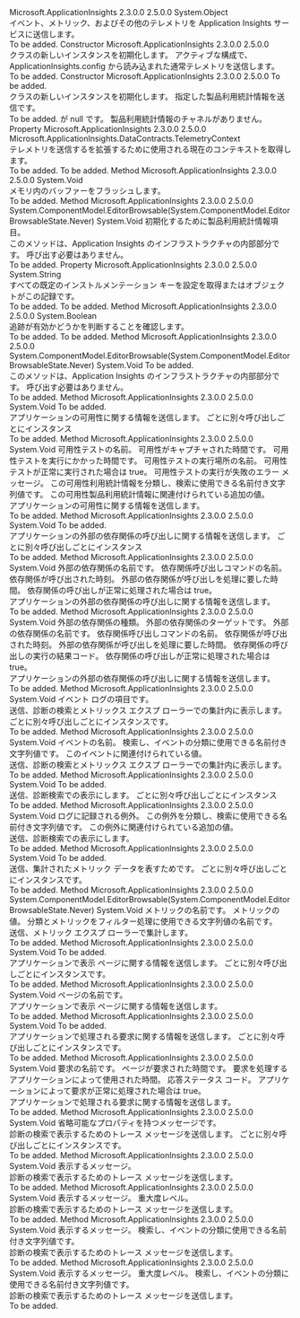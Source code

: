 <Type Name="TelemetryClient" FullName="Microsoft.ApplicationInsights.TelemetryClient">
  <TypeSignature Language="C#" Value="public sealed class TelemetryClient" />
  <TypeSignature Language="ILAsm" Value=".class public auto ansi sealed beforefieldinit TelemetryClient extends System.Object" />
  <TypeSignature Language="DocId" Value="T:Microsoft.ApplicationInsights.TelemetryClient" />
  <TypeSignature Language="VB.NET" Value="Public NotInheritable Class TelemetryClient" />
  <TypeSignature Language="F#" Value="type TelemetryClient = class" />
  <AssemblyInfo>
    <AssemblyName>Microsoft.ApplicationInsights</AssemblyName>
    <AssemblyVersion>2.3.0.0</AssemblyVersion>
    <AssemblyVersion>2.5.0.0</AssemblyVersion>
  </AssemblyInfo>
  <Base>
    <BaseTypeName>System.Object</BaseTypeName>
  </Base>
  <Interfaces />
  <Docs>
    <summary>
            イベント、メトリック、およびその他のテレメトリを Application Insights サービスに送信します。
            </summary>
    <remarks>To be added.</remarks>
  </Docs>
  <Members>
    <Member MemberName=".ctor">
      <MemberSignature Language="C#" Value="public TelemetryClient ();" />
      <MemberSignature Language="ILAsm" Value=".method public hidebysig specialname rtspecialname instance void .ctor() cil managed" />
      <MemberSignature Language="DocId" Value="M:Microsoft.ApplicationInsights.TelemetryClient.#ctor" />
      <MemberSignature Language="VB.NET" Value="Public Sub New ()" />
      <MemberType>Constructor</MemberType>
      <AssemblyInfo>
        <AssemblyName>Microsoft.ApplicationInsights</AssemblyName>
        <AssemblyVersion>2.3.0.0</AssemblyVersion>
        <AssemblyVersion>2.5.0.0</AssemblyVersion>
      </AssemblyInfo>
      <Parameters />
      <Docs>
        <summary>
            <see cref="T:Microsoft.ApplicationInsights.TelemetryClient" /> クラスの新しいインスタンスを初期化します。 アクティブな構成で、ApplicationInsights.config から読み込まれた通常テレメトリを送信します。
            </summary>
        <remarks>To be added.</remarks>
      </Docs>
    </Member>
    <Member MemberName=".ctor">
      <MemberSignature Language="C#" Value="public TelemetryClient (Microsoft.ApplicationInsights.Extensibility.TelemetryConfiguration configuration);" />
      <MemberSignature Language="ILAsm" Value=".method public hidebysig specialname rtspecialname instance void .ctor(class Microsoft.ApplicationInsights.Extensibility.TelemetryConfiguration configuration) cil managed" />
      <MemberSignature Language="DocId" Value="M:Microsoft.ApplicationInsights.TelemetryClient.#ctor(Microsoft.ApplicationInsights.Extensibility.TelemetryConfiguration)" />
      <MemberSignature Language="VB.NET" Value="Public Sub New (configuration As TelemetryConfiguration)" />
      <MemberSignature Language="F#" Value="new Microsoft.ApplicationInsights.TelemetryClient : Microsoft.ApplicationInsights.Extensibility.TelemetryConfiguration -&gt; Microsoft.ApplicationInsights.TelemetryClient" Usage="new Microsoft.ApplicationInsights.TelemetryClient configuration" />
      <MemberType>Constructor</MemberType>
      <AssemblyInfo>
        <AssemblyName>Microsoft.ApplicationInsights</AssemblyName>
        <AssemblyVersion>2.3.0.0</AssemblyVersion>
        <AssemblyVersion>2.5.0.0</AssemblyVersion>
      </AssemblyInfo>
      <Parameters>
        <Parameter Name="configuration" Type="Microsoft.ApplicationInsights.Extensibility.TelemetryConfiguration" />
      </Parameters>
      <Docs>
        <param name="configuration">To be added.</param>
        <summary>
            <see cref="T:Microsoft.ApplicationInsights.TelemetryClient" /> クラスの新しいインスタンスを初期化します。 指定した製品利用統計情報を送信<paramref name="configuration" />です。
            </summary>
        <remarks>To be added.</remarks>
        <exception cref="T:System.ArgumentNullException"><paramref name="configuration" />が null です。</exception>
        <exception cref="T:System.ArgumentException"><paramref name="configuration" />製品利用統計情報のチャネルがありません。</exception>
      </Docs>
    </Member>
    <Member MemberName="Context">
      <MemberSignature Language="C#" Value="public Microsoft.ApplicationInsights.DataContracts.TelemetryContext Context { get; }" />
      <MemberSignature Language="ILAsm" Value=".property instance class Microsoft.ApplicationInsights.DataContracts.TelemetryContext Context" />
      <MemberSignature Language="DocId" Value="P:Microsoft.ApplicationInsights.TelemetryClient.Context" />
      <MemberSignature Language="VB.NET" Value="Public ReadOnly Property Context As TelemetryContext" />
      <MemberSignature Language="F#" Value="member this.Context : Microsoft.ApplicationInsights.DataContracts.TelemetryContext" Usage="Microsoft.ApplicationInsights.TelemetryClient.Context" />
      <MemberType>Property</MemberType>
      <AssemblyInfo>
        <AssemblyName>Microsoft.ApplicationInsights</AssemblyName>
        <AssemblyVersion>2.3.0.0</AssemblyVersion>
        <AssemblyVersion>2.5.0.0</AssemblyVersion>
      </AssemblyInfo>
      <ReturnValue>
        <ReturnType>Microsoft.ApplicationInsights.DataContracts.TelemetryContext</ReturnType>
      </ReturnValue>
      <Docs>
        <summary>
            テレメトリを送信するを拡張するために使用される現在のコンテキストを取得します。
            </summary>
        <value>To be added.</value>
        <remarks>To be added.</remarks>
      </Docs>
    </Member>
    <Member MemberName="Flush">
      <MemberSignature Language="C#" Value="public void Flush ();" />
      <MemberSignature Language="ILAsm" Value=".method public hidebysig instance void Flush() cil managed" />
      <MemberSignature Language="DocId" Value="M:Microsoft.ApplicationInsights.TelemetryClient.Flush" />
      <MemberSignature Language="VB.NET" Value="Public Sub Flush ()" />
      <MemberSignature Language="F#" Value="member this.Flush : unit -&gt; unit" Usage="telemetryClient.Flush " />
      <MemberType>Method</MemberType>
      <AssemblyInfo>
        <AssemblyName>Microsoft.ApplicationInsights</AssemblyName>
        <AssemblyVersion>2.3.0.0</AssemblyVersion>
        <AssemblyVersion>2.5.0.0</AssemblyVersion>
      </AssemblyInfo>
      <ReturnValue>
        <ReturnType>System.Void</ReturnType>
      </ReturnValue>
      <Parameters />
      <Docs>
        <summary>
            メモリ内のバッファーをフラッシュします。 
            </summary>
        <remarks>To be added.</remarks>
      </Docs>
    </Member>
    <Member MemberName="Initialize">
      <MemberSignature Language="C#" Value="public void Initialize (Microsoft.ApplicationInsights.Channel.ITelemetry telemetry);" />
      <MemberSignature Language="ILAsm" Value=".method public hidebysig instance void Initialize(class Microsoft.ApplicationInsights.Channel.ITelemetry telemetry) cil managed" />
      <MemberSignature Language="DocId" Value="M:Microsoft.ApplicationInsights.TelemetryClient.Initialize(Microsoft.ApplicationInsights.Channel.ITelemetry)" />
      <MemberSignature Language="VB.NET" Value="Public Sub Initialize (telemetry As ITelemetry)" />
      <MemberSignature Language="F#" Value="member this.Initialize : Microsoft.ApplicationInsights.Channel.ITelemetry -&gt; unit" Usage="telemetryClient.Initialize telemetry" />
      <MemberType>Method</MemberType>
      <AssemblyInfo>
        <AssemblyName>Microsoft.ApplicationInsights</AssemblyName>
        <AssemblyVersion>2.3.0.0</AssemblyVersion>
        <AssemblyVersion>2.5.0.0</AssemblyVersion>
      </AssemblyInfo>
      <Attributes>
        <Attribute>
          <AttributeName>System.ComponentModel.EditorBrowsable(System.ComponentModel.EditorBrowsableState.Never)</AttributeName>
        </Attribute>
      </Attributes>
      <ReturnValue>
        <ReturnType>System.Void</ReturnType>
      </ReturnValue>
      <Parameters>
        <Parameter Name="telemetry" Type="Microsoft.ApplicationInsights.Channel.ITelemetry" />
      </Parameters>
      <Docs>
        <param name="telemetry">初期化するために製品利用統計情報項目。</param>
        <summary>
            このメソッドは、Application Insights のインフラストラクチャの内部部分です。 呼び出す必要はありません。
            </summary>
        <remarks>To be added.</remarks>
      </Docs>
    </Member>
    <Member MemberName="InstrumentationKey">
      <MemberSignature Language="C#" Value="public string InstrumentationKey { get; set; }" />
      <MemberSignature Language="ILAsm" Value=".property instance string InstrumentationKey" />
      <MemberSignature Language="DocId" Value="P:Microsoft.ApplicationInsights.TelemetryClient.InstrumentationKey" />
      <MemberSignature Language="VB.NET" Value="Public Property InstrumentationKey As String" />
      <MemberSignature Language="F#" Value="member this.InstrumentationKey : string with get, set" Usage="Microsoft.ApplicationInsights.TelemetryClient.InstrumentationKey" />
      <MemberType>Property</MemberType>
      <AssemblyInfo>
        <AssemblyName>Microsoft.ApplicationInsights</AssemblyName>
        <AssemblyVersion>2.3.0.0</AssemblyVersion>
        <AssemblyVersion>2.5.0.0</AssemblyVersion>
      </AssemblyInfo>
      <ReturnValue>
        <ReturnType>System.String</ReturnType>
      </ReturnValue>
      <Docs>
        <summary>
            すべての既定のインストルメンテーション キーを設定を取得または<see cref="T:Microsoft.ApplicationInsights.Channel.ITelemetry" />オブジェクトがこの記録<see cref="T:Microsoft.ApplicationInsights.TelemetryClient" />です。
            </summary>
        <value>To be added.</value>
        <remarks>To be added.</remarks>
      </Docs>
    </Member>
    <Member MemberName="IsEnabled">
      <MemberSignature Language="C#" Value="public bool IsEnabled ();" />
      <MemberSignature Language="ILAsm" Value=".method public hidebysig instance bool IsEnabled() cil managed" />
      <MemberSignature Language="DocId" Value="M:Microsoft.ApplicationInsights.TelemetryClient.IsEnabled" />
      <MemberSignature Language="VB.NET" Value="Public Function IsEnabled () As Boolean" />
      <MemberSignature Language="F#" Value="member this.IsEnabled : unit -&gt; bool" Usage="telemetryClient.IsEnabled " />
      <MemberType>Method</MemberType>
      <AssemblyInfo>
        <AssemblyName>Microsoft.ApplicationInsights</AssemblyName>
        <AssemblyVersion>2.3.0.0</AssemblyVersion>
        <AssemblyVersion>2.5.0.0</AssemblyVersion>
      </AssemblyInfo>
      <ReturnValue>
        <ReturnType>System.Boolean</ReturnType>
      </ReturnValue>
      <Parameters />
      <Docs>
        <summary>
            追跡が有効かどうかを判断することを確認します。
            </summary>
        <returns>To be added.</returns>
        <remarks>To be added.</remarks>
      </Docs>
    </Member>
    <Member MemberName="Track">
      <MemberSignature Language="C#" Value="public void Track (Microsoft.ApplicationInsights.Channel.ITelemetry telemetry);" />
      <MemberSignature Language="ILAsm" Value=".method public hidebysig instance void Track(class Microsoft.ApplicationInsights.Channel.ITelemetry telemetry) cil managed" />
      <MemberSignature Language="DocId" Value="M:Microsoft.ApplicationInsights.TelemetryClient.Track(Microsoft.ApplicationInsights.Channel.ITelemetry)" />
      <MemberSignature Language="VB.NET" Value="Public Sub Track (telemetry As ITelemetry)" />
      <MemberSignature Language="F#" Value="member this.Track : Microsoft.ApplicationInsights.Channel.ITelemetry -&gt; unit" Usage="telemetryClient.Track telemetry" />
      <MemberType>Method</MemberType>
      <AssemblyInfo>
        <AssemblyName>Microsoft.ApplicationInsights</AssemblyName>
        <AssemblyVersion>2.3.0.0</AssemblyVersion>
        <AssemblyVersion>2.5.0.0</AssemblyVersion>
      </AssemblyInfo>
      <Attributes>
        <Attribute>
          <AttributeName>System.ComponentModel.EditorBrowsable(System.ComponentModel.EditorBrowsableState.Never)</AttributeName>
        </Attribute>
      </Attributes>
      <ReturnValue>
        <ReturnType>System.Void</ReturnType>
      </ReturnValue>
      <Parameters>
        <Parameter Name="telemetry" Type="Microsoft.ApplicationInsights.Channel.ITelemetry" />
      </Parameters>
      <Docs>
        <param name="telemetry">To be added.</param>
        <summary>
            このメソッドは、Application Insights のインフラストラクチャの内部部分です。 呼び出す必要はありません。
            </summary>
        <remarks>To be added.</remarks>
      </Docs>
    </Member>
    <Member MemberName="TrackAvailability">
      <MemberSignature Language="C#" Value="public void TrackAvailability (Microsoft.ApplicationInsights.DataContracts.AvailabilityTelemetry telemetry);" />
      <MemberSignature Language="ILAsm" Value=".method public hidebysig instance void TrackAvailability(class Microsoft.ApplicationInsights.DataContracts.AvailabilityTelemetry telemetry) cil managed" />
      <MemberSignature Language="DocId" Value="M:Microsoft.ApplicationInsights.TelemetryClient.TrackAvailability(Microsoft.ApplicationInsights.DataContracts.AvailabilityTelemetry)" />
      <MemberSignature Language="VB.NET" Value="Public Sub TrackAvailability (telemetry As AvailabilityTelemetry)" />
      <MemberSignature Language="F#" Value="member this.TrackAvailability : Microsoft.ApplicationInsights.DataContracts.AvailabilityTelemetry -&gt; unit" Usage="telemetryClient.TrackAvailability telemetry" />
      <MemberType>Method</MemberType>
      <AssemblyInfo>
        <AssemblyName>Microsoft.ApplicationInsights</AssemblyName>
        <AssemblyVersion>2.3.0.0</AssemblyVersion>
        <AssemblyVersion>2.5.0.0</AssemblyVersion>
      </AssemblyInfo>
      <ReturnValue>
        <ReturnType>System.Void</ReturnType>
      </ReturnValue>
      <Parameters>
        <Parameter Name="telemetry" Type="Microsoft.ApplicationInsights.DataContracts.AvailabilityTelemetry" />
      </Parameters>
      <Docs>
        <param name="telemetry">To be added.</param>
        <summary>
            アプリケーションの可用性に関する情報を送信します。
            ごとに別々<see cref="T:Microsoft.ApplicationInsights.DataContracts.AvailabilityTelemetry" />呼び出しごとにインスタンス<see cref="M:Microsoft.ApplicationInsights.TelemetryClient.TrackAvailability(Microsoft.ApplicationInsights.DataContracts.AvailabilityTelemetry)" /></summary>
        <remarks>To be added.</remarks>
      </Docs>
    </Member>
    <Member MemberName="TrackAvailability">
      <MemberSignature Language="C#" Value="public void TrackAvailability (string name, DateTimeOffset timeStamp, TimeSpan duration, string runLocation, bool success, string message = null, System.Collections.Generic.IDictionary&lt;string,string&gt; properties = null, System.Collections.Generic.IDictionary&lt;string,double&gt; metrics = null);" />
      <MemberSignature Language="ILAsm" Value=".method public hidebysig instance void TrackAvailability(string name, valuetype System.DateTimeOffset timeStamp, valuetype System.TimeSpan duration, string runLocation, bool success, string message, class System.Collections.Generic.IDictionary`2&lt;string, string&gt; properties, class System.Collections.Generic.IDictionary`2&lt;string, float64&gt; metrics) cil managed" />
      <MemberSignature Language="DocId" Value="M:Microsoft.ApplicationInsights.TelemetryClient.TrackAvailability(System.String,System.DateTimeOffset,System.TimeSpan,System.String,System.Boolean,System.String,System.Collections.Generic.IDictionary{System.String,System.String},System.Collections.Generic.IDictionary{System.String,System.Double})" />
      <MemberSignature Language="VB.NET" Value="Public Sub TrackAvailability (name As String, timeStamp As DateTimeOffset, duration As TimeSpan, runLocation As String, success As Boolean, Optional message As String = null, Optional properties As IDictionary(Of String, String) = null, Optional metrics As IDictionary(Of String, Double) = null)" />
      <MemberSignature Language="F#" Value="member this.TrackAvailability : string * DateTimeOffset * TimeSpan * string * bool * string * System.Collections.Generic.IDictionary&lt;string, string&gt; * System.Collections.Generic.IDictionary&lt;string, double&gt; -&gt; unit" Usage="telemetryClient.TrackAvailability (name, timeStamp, duration, runLocation, success, message, properties, metrics)" />
      <MemberType>Method</MemberType>
      <AssemblyInfo>
        <AssemblyName>Microsoft.ApplicationInsights</AssemblyName>
        <AssemblyVersion>2.3.0.0</AssemblyVersion>
        <AssemblyVersion>2.5.0.0</AssemblyVersion>
      </AssemblyInfo>
      <ReturnValue>
        <ReturnType>System.Void</ReturnType>
      </ReturnValue>
      <Parameters>
        <Parameter Name="name" Type="System.String" />
        <Parameter Name="timeStamp" Type="System.DateTimeOffset" />
        <Parameter Name="duration" Type="System.TimeSpan" />
        <Parameter Name="runLocation" Type="System.String" />
        <Parameter Name="success" Type="System.Boolean" />
        <Parameter Name="message" Type="System.String" />
        <Parameter Name="properties" Type="System.Collections.Generic.IDictionary&lt;System.String,System.String&gt;" />
        <Parameter Name="metrics" Type="System.Collections.Generic.IDictionary&lt;System.String,System.Double&gt;" />
      </Parameters>
      <Docs>
        <param name="name">可用性テストの名前。</param>
        <param name="timeStamp">可用性がキャプチャされた時間です。</param>
        <param name="duration">可用性テストを実行にかかった時間です。</param>
        <param name="runLocation">可用性テストの実行場所の名前。</param>
        <param name="success">可用性テストが正常に実行された場合は true。</param>
        <param name="message">可用性テストの実行が失敗のエラー メッセージ。</param>
        <param name="properties">この可用性利用統計情報を分類し、検索に使用できる名前付き文字列値です。</param>
        <param name="metrics">この可用性製品利用統計情報に関連付けられている追加の値。</param>
        <summary>
            アプリケーションの可用性に関する情報を送信します。
            </summary>
        <remarks>To be added.</remarks>
      </Docs>
    </Member>
    <Member MemberName="TrackDependency">
      <MemberSignature Language="C#" Value="public void TrackDependency (Microsoft.ApplicationInsights.DataContracts.DependencyTelemetry telemetry);" />
      <MemberSignature Language="ILAsm" Value=".method public hidebysig instance void TrackDependency(class Microsoft.ApplicationInsights.DataContracts.DependencyTelemetry telemetry) cil managed" />
      <MemberSignature Language="DocId" Value="M:Microsoft.ApplicationInsights.TelemetryClient.TrackDependency(Microsoft.ApplicationInsights.DataContracts.DependencyTelemetry)" />
      <MemberSignature Language="VB.NET" Value="Public Sub TrackDependency (telemetry As DependencyTelemetry)" />
      <MemberSignature Language="F#" Value="member this.TrackDependency : Microsoft.ApplicationInsights.DataContracts.DependencyTelemetry -&gt; unit" Usage="telemetryClient.TrackDependency telemetry" />
      <MemberType>Method</MemberType>
      <AssemblyInfo>
        <AssemblyName>Microsoft.ApplicationInsights</AssemblyName>
        <AssemblyVersion>2.3.0.0</AssemblyVersion>
        <AssemblyVersion>2.5.0.0</AssemblyVersion>
      </AssemblyInfo>
      <ReturnValue>
        <ReturnType>System.Void</ReturnType>
      </ReturnValue>
      <Parameters>
        <Parameter Name="telemetry" Type="Microsoft.ApplicationInsights.DataContracts.DependencyTelemetry" />
      </Parameters>
      <Docs>
        <param name="telemetry">To be added.</param>
        <summary>
            アプリケーションの外部の依存関係の呼び出しに関する情報を送信します。
            ごとに別々<see cref="T:Microsoft.ApplicationInsights.DataContracts.DependencyTelemetry" />呼び出しごとにインスタンス<see cref="M:Microsoft.ApplicationInsights.TelemetryClient.TrackDependency(Microsoft.ApplicationInsights.DataContracts.DependencyTelemetry)" /></summary>
        <remarks>To be added.</remarks>
      </Docs>
    </Member>
    <Member MemberName="TrackDependency">
      <MemberSignature Language="C#" Value="public void TrackDependency (string dependencyName, string commandName, DateTimeOffset startTime, TimeSpan duration, bool success);" />
      <MemberSignature Language="ILAsm" Value=".method public hidebysig instance void TrackDependency(string dependencyName, string commandName, valuetype System.DateTimeOffset startTime, valuetype System.TimeSpan duration, bool success) cil managed" />
      <MemberSignature Language="DocId" Value="M:Microsoft.ApplicationInsights.TelemetryClient.TrackDependency(System.String,System.String,System.DateTimeOffset,System.TimeSpan,System.Boolean)" />
      <MemberSignature Language="VB.NET" Value="Public Sub TrackDependency (dependencyName As String, commandName As String, startTime As DateTimeOffset, duration As TimeSpan, success As Boolean)" />
      <MemberSignature Language="F#" Value="member this.TrackDependency : string * string * DateTimeOffset * TimeSpan * bool -&gt; unit" Usage="telemetryClient.TrackDependency (dependencyName, commandName, startTime, duration, success)" />
      <MemberType>Method</MemberType>
      <AssemblyInfo>
        <AssemblyName>Microsoft.ApplicationInsights</AssemblyName>
        <AssemblyVersion>2.3.0.0</AssemblyVersion>
        <AssemblyVersion>2.5.0.0</AssemblyVersion>
      </AssemblyInfo>
      <ReturnValue>
        <ReturnType>System.Void</ReturnType>
      </ReturnValue>
      <Parameters>
        <Parameter Name="dependencyName" Type="System.String" />
        <Parameter Name="commandName" Type="System.String" />
        <Parameter Name="startTime" Type="System.DateTimeOffset" />
        <Parameter Name="duration" Type="System.TimeSpan" />
        <Parameter Name="success" Type="System.Boolean" />
      </Parameters>
      <Docs>
        <param name="dependencyName">外部の依存関係の名前です。</param>
        <param name="commandName">依存関係呼び出しコマンドの名前。</param>
        <param name="startTime">依存関係が呼び出された時刻。</param>
        <param name="duration">外部の依存関係が呼び出しを処理に要した時間。</param>
        <param name="success">依存関係の呼び出しが正常に処理された場合は true。</param>
        <summary>
            アプリケーションの外部の依存関係の呼び出しに関する情報を送信します。
            </summary>
        <remarks>To be added.</remarks>
      </Docs>
    </Member>
    <Member MemberName="TrackDependency">
      <MemberSignature Language="C#" Value="public void TrackDependency (string dependencyTypeName, string target, string dependencyName, string data, DateTimeOffset startTime, TimeSpan duration, string resultCode, bool success);" />
      <MemberSignature Language="ILAsm" Value=".method public hidebysig instance void TrackDependency(string dependencyTypeName, string target, string dependencyName, string data, valuetype System.DateTimeOffset startTime, valuetype System.TimeSpan duration, string resultCode, bool success) cil managed" />
      <MemberSignature Language="DocId" Value="M:Microsoft.ApplicationInsights.TelemetryClient.TrackDependency(System.String,System.String,System.String,System.String,System.DateTimeOffset,System.TimeSpan,System.String,System.Boolean)" />
      <MemberSignature Language="VB.NET" Value="Public Sub TrackDependency (dependencyTypeName As String, target As String, dependencyName As String, data As String, startTime As DateTimeOffset, duration As TimeSpan, resultCode As String, success As Boolean)" />
      <MemberSignature Language="F#" Value="member this.TrackDependency : string * string * string * string * DateTimeOffset * TimeSpan * string * bool -&gt; unit" Usage="telemetryClient.TrackDependency (dependencyTypeName, target, dependencyName, data, startTime, duration, resultCode, success)" />
      <MemberType>Method</MemberType>
      <AssemblyInfo>
        <AssemblyName>Microsoft.ApplicationInsights</AssemblyName>
        <AssemblyVersion>2.3.0.0</AssemblyVersion>
        <AssemblyVersion>2.5.0.0</AssemblyVersion>
      </AssemblyInfo>
      <ReturnValue>
        <ReturnType>System.Void</ReturnType>
      </ReturnValue>
      <Parameters>
        <Parameter Name="dependencyTypeName" Type="System.String" />
        <Parameter Name="target" Type="System.String" />
        <Parameter Name="dependencyName" Type="System.String" />
        <Parameter Name="data" Type="System.String" />
        <Parameter Name="startTime" Type="System.DateTimeOffset" />
        <Parameter Name="duration" Type="System.TimeSpan" />
        <Parameter Name="resultCode" Type="System.String" />
        <Parameter Name="success" Type="System.Boolean" />
      </Parameters>
      <Docs>
        <param name="dependencyTypeName">外部の依存関係の種類。</param>
        <param name="target">外部の依存関係のターゲットです。</param>
        <param name="dependencyName">外部の依存関係の名前です。</param>
        <param name="data">依存関係呼び出しコマンドの名前。</param>
        <param name="startTime">依存関係が呼び出された時刻。</param>
        <param name="duration">外部の依存関係が呼び出しを処理に要した時間。</param>
        <param name="resultCode">依存関係の呼び出しの実行の結果コード。</param>
        <param name="success">依存関係の呼び出しが正常に処理された場合は true。</param>
        <summary>
            アプリケーションの外部の依存関係の呼び出しに関する情報を送信します。
            </summary>
        <remarks>To be added.</remarks>
      </Docs>
    </Member>
    <Member MemberName="TrackEvent">
      <MemberSignature Language="C#" Value="public void TrackEvent (Microsoft.ApplicationInsights.DataContracts.EventTelemetry telemetry);" />
      <MemberSignature Language="ILAsm" Value=".method public hidebysig instance void TrackEvent(class Microsoft.ApplicationInsights.DataContracts.EventTelemetry telemetry) cil managed" />
      <MemberSignature Language="DocId" Value="M:Microsoft.ApplicationInsights.TelemetryClient.TrackEvent(Microsoft.ApplicationInsights.DataContracts.EventTelemetry)" />
      <MemberSignature Language="VB.NET" Value="Public Sub TrackEvent (telemetry As EventTelemetry)" />
      <MemberSignature Language="F#" Value="member this.TrackEvent : Microsoft.ApplicationInsights.DataContracts.EventTelemetry -&gt; unit" Usage="telemetryClient.TrackEvent telemetry" />
      <MemberType>Method</MemberType>
      <AssemblyInfo>
        <AssemblyName>Microsoft.ApplicationInsights</AssemblyName>
        <AssemblyVersion>2.3.0.0</AssemblyVersion>
        <AssemblyVersion>2.5.0.0</AssemblyVersion>
      </AssemblyInfo>
      <ReturnValue>
        <ReturnType>System.Void</ReturnType>
      </ReturnValue>
      <Parameters>
        <Parameter Name="telemetry" Type="Microsoft.ApplicationInsights.DataContracts.EventTelemetry" />
      </Parameters>
      <Docs>
        <param name="telemetry">イベント ログの項目です。</param>
        <summary>
            送信、<see cref="T:Microsoft.ApplicationInsights.DataContracts.EventTelemetry" />診断の検索とメトリックス エクスプ ローラーでの集計内に表示します。
            ごとに別々<see cref="T:Microsoft.ApplicationInsights.DataContracts.EventTelemetry" />呼び出しごとにインスタンス<see cref="M:Microsoft.ApplicationInsights.TelemetryClient.TrackEvent(Microsoft.ApplicationInsights.DataContracts.EventTelemetry)" />です。
            </summary>
        <remarks>To be added.</remarks>
      </Docs>
    </Member>
    <Member MemberName="TrackEvent">
      <MemberSignature Language="C#" Value="public void TrackEvent (string eventName, System.Collections.Generic.IDictionary&lt;string,string&gt; properties = null, System.Collections.Generic.IDictionary&lt;string,double&gt; metrics = null);" />
      <MemberSignature Language="ILAsm" Value=".method public hidebysig instance void TrackEvent(string eventName, class System.Collections.Generic.IDictionary`2&lt;string, string&gt; properties, class System.Collections.Generic.IDictionary`2&lt;string, float64&gt; metrics) cil managed" />
      <MemberSignature Language="DocId" Value="M:Microsoft.ApplicationInsights.TelemetryClient.TrackEvent(System.String,System.Collections.Generic.IDictionary{System.String,System.String},System.Collections.Generic.IDictionary{System.String,System.Double})" />
      <MemberSignature Language="VB.NET" Value="Public Sub TrackEvent (eventName As String, Optional properties As IDictionary(Of String, String) = null, Optional metrics As IDictionary(Of String, Double) = null)" />
      <MemberSignature Language="F#" Value="member this.TrackEvent : string * System.Collections.Generic.IDictionary&lt;string, string&gt; * System.Collections.Generic.IDictionary&lt;string, double&gt; -&gt; unit" Usage="telemetryClient.TrackEvent (eventName, properties, metrics)" />
      <MemberType>Method</MemberType>
      <AssemblyInfo>
        <AssemblyName>Microsoft.ApplicationInsights</AssemblyName>
        <AssemblyVersion>2.3.0.0</AssemblyVersion>
        <AssemblyVersion>2.5.0.0</AssemblyVersion>
      </AssemblyInfo>
      <ReturnValue>
        <ReturnType>System.Void</ReturnType>
      </ReturnValue>
      <Parameters>
        <Parameter Name="eventName" Type="System.String" />
        <Parameter Name="properties" Type="System.Collections.Generic.IDictionary&lt;System.String,System.String&gt;" />
        <Parameter Name="metrics" Type="System.Collections.Generic.IDictionary&lt;System.String,System.Double&gt;" />
      </Parameters>
      <Docs>
        <param name="eventName">イベントの名前。</param>
        <param name="properties">検索し、イベントの分類に使用できる名前付き文字列値です。</param>
        <param name="metrics">このイベントに関連付けられている値。</param>
        <summary>
            送信、<see cref="T:Microsoft.ApplicationInsights.DataContracts.EventTelemetry" />診断の検索とメトリックス エクスプ ローラーでの集計内に表示します。
            </summary>
        <remarks>To be added.</remarks>
      </Docs>
    </Member>
    <Member MemberName="TrackException">
      <MemberSignature Language="C#" Value="public void TrackException (Microsoft.ApplicationInsights.DataContracts.ExceptionTelemetry telemetry);" />
      <MemberSignature Language="ILAsm" Value=".method public hidebysig instance void TrackException(class Microsoft.ApplicationInsights.DataContracts.ExceptionTelemetry telemetry) cil managed" />
      <MemberSignature Language="DocId" Value="M:Microsoft.ApplicationInsights.TelemetryClient.TrackException(Microsoft.ApplicationInsights.DataContracts.ExceptionTelemetry)" />
      <MemberSignature Language="VB.NET" Value="Public Sub TrackException (telemetry As ExceptionTelemetry)" />
      <MemberSignature Language="F#" Value="member this.TrackException : Microsoft.ApplicationInsights.DataContracts.ExceptionTelemetry -&gt; unit" Usage="telemetryClient.TrackException telemetry" />
      <MemberType>Method</MemberType>
      <AssemblyInfo>
        <AssemblyName>Microsoft.ApplicationInsights</AssemblyName>
        <AssemblyVersion>2.3.0.0</AssemblyVersion>
        <AssemblyVersion>2.5.0.0</AssemblyVersion>
      </AssemblyInfo>
      <ReturnValue>
        <ReturnType>System.Void</ReturnType>
      </ReturnValue>
      <Parameters>
        <Parameter Name="telemetry" Type="Microsoft.ApplicationInsights.DataContracts.ExceptionTelemetry" />
      </Parameters>
      <Docs>
        <param name="telemetry">To be added.</param>
        <summary>
            送信、<see cref="T:Microsoft.ApplicationInsights.DataContracts.ExceptionTelemetry" />診断検索での表示にします。
            ごとに別々<see cref="T:Microsoft.ApplicationInsights.DataContracts.ExceptionTelemetry" />呼び出しごとにインスタンス<see cref="M:Microsoft.ApplicationInsights.TelemetryClient.TrackException(Microsoft.ApplicationInsights.DataContracts.ExceptionTelemetry)" /></summary>
        <remarks>To be added.</remarks>
      </Docs>
    </Member>
    <Member MemberName="TrackException">
      <MemberSignature Language="C#" Value="public void TrackException (Exception exception, System.Collections.Generic.IDictionary&lt;string,string&gt; properties = null, System.Collections.Generic.IDictionary&lt;string,double&gt; metrics = null);" />
      <MemberSignature Language="ILAsm" Value=".method public hidebysig instance void TrackException(class System.Exception exception, class System.Collections.Generic.IDictionary`2&lt;string, string&gt; properties, class System.Collections.Generic.IDictionary`2&lt;string, float64&gt; metrics) cil managed" />
      <MemberSignature Language="DocId" Value="M:Microsoft.ApplicationInsights.TelemetryClient.TrackException(System.Exception,System.Collections.Generic.IDictionary{System.String,System.String},System.Collections.Generic.IDictionary{System.String,System.Double})" />
      <MemberSignature Language="F#" Value="member this.TrackException : Exception * System.Collections.Generic.IDictionary&lt;string, string&gt; * System.Collections.Generic.IDictionary&lt;string, double&gt; -&gt; unit" Usage="telemetryClient.TrackException (exception, properties, metrics)" />
      <MemberType>Method</MemberType>
      <AssemblyInfo>
        <AssemblyName>Microsoft.ApplicationInsights</AssemblyName>
        <AssemblyVersion>2.3.0.0</AssemblyVersion>
        <AssemblyVersion>2.5.0.0</AssemblyVersion>
      </AssemblyInfo>
      <ReturnValue>
        <ReturnType>System.Void</ReturnType>
      </ReturnValue>
      <Parameters>
        <Parameter Name="exception" Type="System.Exception" />
        <Parameter Name="properties" Type="System.Collections.Generic.IDictionary&lt;System.String,System.String&gt;" />
        <Parameter Name="metrics" Type="System.Collections.Generic.IDictionary&lt;System.String,System.Double&gt;" />
      </Parameters>
      <Docs>
        <param name="exception">ログに記録される例外。</param>
        <param name="properties">この例外を分類し、検索に使用できる名前付き文字列値です。</param>
        <param name="metrics">この例外に関連付けられている追加の値。</param>
        <summary>
            送信、<see cref="T:Microsoft.ApplicationInsights.DataContracts.ExceptionTelemetry" />診断検索での表示にします。
            </summary>
        <remarks>To be added.</remarks>
      </Docs>
    </Member>
    <Member MemberName="TrackMetric">
      <MemberSignature Language="C#" Value="public void TrackMetric (Microsoft.ApplicationInsights.DataContracts.MetricTelemetry telemetry);" />
      <MemberSignature Language="ILAsm" Value=".method public hidebysig instance void TrackMetric(class Microsoft.ApplicationInsights.DataContracts.MetricTelemetry telemetry) cil managed" />
      <MemberSignature Language="DocId" Value="M:Microsoft.ApplicationInsights.TelemetryClient.TrackMetric(Microsoft.ApplicationInsights.DataContracts.MetricTelemetry)" />
      <MemberSignature Language="VB.NET" Value="Public Sub TrackMetric (telemetry As MetricTelemetry)" />
      <MemberSignature Language="F#" Value="member this.TrackMetric : Microsoft.ApplicationInsights.DataContracts.MetricTelemetry -&gt; unit" Usage="telemetryClient.TrackMetric telemetry" />
      <MemberType>Method</MemberType>
      <AssemblyInfo>
        <AssemblyName>Microsoft.ApplicationInsights</AssemblyName>
        <AssemblyVersion>2.3.0.0</AssemblyVersion>
        <AssemblyVersion>2.5.0.0</AssemblyVersion>
      </AssemblyInfo>
      <ReturnValue>
        <ReturnType>System.Void</ReturnType>
      </ReturnValue>
      <Parameters>
        <Parameter Name="telemetry" Type="Microsoft.ApplicationInsights.DataContracts.MetricTelemetry" />
      </Parameters>
      <Docs>
        <param name="telemetry">To be added.</param>
        <summary>
            送信、<see cref="T:Microsoft.ApplicationInsights.DataContracts.MetricTelemetry" />集計されたメトリック データを表すためです。
            ごとに別々<see cref="T:Microsoft.ApplicationInsights.DataContracts.MetricTelemetry" />呼び出しごとにインスタンス<see cref="M:Microsoft.ApplicationInsights.TelemetryClient.TrackMetric(Microsoft.ApplicationInsights.DataContracts.MetricTelemetry)" />です。
            </summary>
        <remarks>To be added.</remarks>
      </Docs>
    </Member>
    <Member MemberName="TrackMetric">
      <MemberSignature Language="C#" Value="public void TrackMetric (string name, double value, System.Collections.Generic.IDictionary&lt;string,string&gt; properties = null);" />
      <MemberSignature Language="ILAsm" Value=".method public hidebysig instance void TrackMetric(string name, float64 value, class System.Collections.Generic.IDictionary`2&lt;string, string&gt; properties) cil managed" />
      <MemberSignature Language="DocId" Value="M:Microsoft.ApplicationInsights.TelemetryClient.TrackMetric(System.String,System.Double,System.Collections.Generic.IDictionary{System.String,System.String})" />
      <MemberSignature Language="VB.NET" Value="Public Sub TrackMetric (name As String, value As Double, Optional properties As IDictionary(Of String, String) = null)" />
      <MemberSignature Language="F#" Value="member this.TrackMetric : string * double * System.Collections.Generic.IDictionary&lt;string, string&gt; -&gt; unit" Usage="telemetryClient.TrackMetric (name, value, properties)" />
      <MemberType>Method</MemberType>
      <AssemblyInfo>
        <AssemblyName>Microsoft.ApplicationInsights</AssemblyName>
        <AssemblyVersion>2.3.0.0</AssemblyVersion>
        <AssemblyVersion>2.5.0.0</AssemblyVersion>
      </AssemblyInfo>
      <Attributes>
        <Attribute>
          <AttributeName>System.ComponentModel.EditorBrowsable(System.ComponentModel.EditorBrowsableState.Never)</AttributeName>
        </Attribute>
      </Attributes>
      <ReturnValue>
        <ReturnType>System.Void</ReturnType>
      </ReturnValue>
      <Parameters>
        <Parameter Name="name" Type="System.String" />
        <Parameter Name="value" Type="System.Double" />
        <Parameter Name="properties" Type="System.Collections.Generic.IDictionary&lt;System.String,System.String&gt;" />
      </Parameters>
      <Docs>
        <param name="name">メトリックの名前です。</param>
        <param name="value">メトリックの値。</param>
        <param name="properties">分類とメトリックをフィルター処理に使用できる文字列値の名前です。</param>
        <summary>
            送信、<see cref="T:Microsoft.ApplicationInsights.DataContracts.MetricTelemetry" />メトリック エクスプ ローラーで集計します。
            </summary>
        <remarks>To be added.</remarks>
      </Docs>
    </Member>
    <Member MemberName="TrackPageView">
      <MemberSignature Language="C#" Value="public void TrackPageView (Microsoft.ApplicationInsights.DataContracts.PageViewTelemetry telemetry);" />
      <MemberSignature Language="ILAsm" Value=".method public hidebysig instance void TrackPageView(class Microsoft.ApplicationInsights.DataContracts.PageViewTelemetry telemetry) cil managed" />
      <MemberSignature Language="DocId" Value="M:Microsoft.ApplicationInsights.TelemetryClient.TrackPageView(Microsoft.ApplicationInsights.DataContracts.PageViewTelemetry)" />
      <MemberSignature Language="VB.NET" Value="Public Sub TrackPageView (telemetry As PageViewTelemetry)" />
      <MemberSignature Language="F#" Value="member this.TrackPageView : Microsoft.ApplicationInsights.DataContracts.PageViewTelemetry -&gt; unit" Usage="telemetryClient.TrackPageView telemetry" />
      <MemberType>Method</MemberType>
      <AssemblyInfo>
        <AssemblyName>Microsoft.ApplicationInsights</AssemblyName>
        <AssemblyVersion>2.3.0.0</AssemblyVersion>
        <AssemblyVersion>2.5.0.0</AssemblyVersion>
      </AssemblyInfo>
      <ReturnValue>
        <ReturnType>System.Void</ReturnType>
      </ReturnValue>
      <Parameters>
        <Parameter Name="telemetry" Type="Microsoft.ApplicationInsights.DataContracts.PageViewTelemetry" />
      </Parameters>
      <Docs>
        <param name="telemetry">To be added.</param>
        <summary>
            アプリケーションで表示 ページに関する情報を送信します。
            ごとに別々<see cref="T:Microsoft.ApplicationInsights.DataContracts.PageViewTelemetry" />呼び出しごとにインスタンス<see cref="M:Microsoft.ApplicationInsights.TelemetryClient.TrackPageView(Microsoft.ApplicationInsights.DataContracts.PageViewTelemetry)" />です。
            </summary>
        <remarks>To be added.</remarks>
      </Docs>
    </Member>
    <Member MemberName="TrackPageView">
      <MemberSignature Language="C#" Value="public void TrackPageView (string name);" />
      <MemberSignature Language="ILAsm" Value=".method public hidebysig instance void TrackPageView(string name) cil managed" />
      <MemberSignature Language="DocId" Value="M:Microsoft.ApplicationInsights.TelemetryClient.TrackPageView(System.String)" />
      <MemberSignature Language="VB.NET" Value="Public Sub TrackPageView (name As String)" />
      <MemberSignature Language="F#" Value="member this.TrackPageView : string -&gt; unit" Usage="telemetryClient.TrackPageView name" />
      <MemberType>Method</MemberType>
      <AssemblyInfo>
        <AssemblyName>Microsoft.ApplicationInsights</AssemblyName>
        <AssemblyVersion>2.3.0.0</AssemblyVersion>
        <AssemblyVersion>2.5.0.0</AssemblyVersion>
      </AssemblyInfo>
      <ReturnValue>
        <ReturnType>System.Void</ReturnType>
      </ReturnValue>
      <Parameters>
        <Parameter Name="name" Type="System.String" />
      </Parameters>
      <Docs>
        <param name="name">ページの名前です。</param>
        <summary>
            アプリケーションで表示 ページに関する情報を送信します。
            </summary>
        <remarks>To be added.</remarks>
      </Docs>
    </Member>
    <Member MemberName="TrackRequest">
      <MemberSignature Language="C#" Value="public void TrackRequest (Microsoft.ApplicationInsights.DataContracts.RequestTelemetry request);" />
      <MemberSignature Language="ILAsm" Value=".method public hidebysig instance void TrackRequest(class Microsoft.ApplicationInsights.DataContracts.RequestTelemetry request) cil managed" />
      <MemberSignature Language="DocId" Value="M:Microsoft.ApplicationInsights.TelemetryClient.TrackRequest(Microsoft.ApplicationInsights.DataContracts.RequestTelemetry)" />
      <MemberSignature Language="VB.NET" Value="Public Sub TrackRequest (request As RequestTelemetry)" />
      <MemberSignature Language="F#" Value="member this.TrackRequest : Microsoft.ApplicationInsights.DataContracts.RequestTelemetry -&gt; unit" Usage="telemetryClient.TrackRequest request" />
      <MemberType>Method</MemberType>
      <AssemblyInfo>
        <AssemblyName>Microsoft.ApplicationInsights</AssemblyName>
        <AssemblyVersion>2.3.0.0</AssemblyVersion>
        <AssemblyVersion>2.5.0.0</AssemblyVersion>
      </AssemblyInfo>
      <ReturnValue>
        <ReturnType>System.Void</ReturnType>
      </ReturnValue>
      <Parameters>
        <Parameter Name="request" Type="Microsoft.ApplicationInsights.DataContracts.RequestTelemetry" />
      </Parameters>
      <Docs>
        <param name="request">To be added.</param>
        <summary>
            アプリケーションで処理される要求に関する情報を送信します。
            ごとに別々<see cref="T:Microsoft.ApplicationInsights.DataContracts.RequestTelemetry" />呼び出しごとにインスタンス<see cref="M:Microsoft.ApplicationInsights.TelemetryClient.TrackRequest(Microsoft.ApplicationInsights.DataContracts.RequestTelemetry)" />です。
            </summary>
        <remarks>To be added.</remarks>
      </Docs>
    </Member>
    <Member MemberName="TrackRequest">
      <MemberSignature Language="C#" Value="public void TrackRequest (string name, DateTimeOffset startTime, TimeSpan duration, string responseCode, bool success);" />
      <MemberSignature Language="ILAsm" Value=".method public hidebysig instance void TrackRequest(string name, valuetype System.DateTimeOffset startTime, valuetype System.TimeSpan duration, string responseCode, bool success) cil managed" />
      <MemberSignature Language="DocId" Value="M:Microsoft.ApplicationInsights.TelemetryClient.TrackRequest(System.String,System.DateTimeOffset,System.TimeSpan,System.String,System.Boolean)" />
      <MemberSignature Language="VB.NET" Value="Public Sub TrackRequest (name As String, startTime As DateTimeOffset, duration As TimeSpan, responseCode As String, success As Boolean)" />
      <MemberSignature Language="F#" Value="member this.TrackRequest : string * DateTimeOffset * TimeSpan * string * bool -&gt; unit" Usage="telemetryClient.TrackRequest (name, startTime, duration, responseCode, success)" />
      <MemberType>Method</MemberType>
      <AssemblyInfo>
        <AssemblyName>Microsoft.ApplicationInsights</AssemblyName>
        <AssemblyVersion>2.3.0.0</AssemblyVersion>
        <AssemblyVersion>2.5.0.0</AssemblyVersion>
      </AssemblyInfo>
      <ReturnValue>
        <ReturnType>System.Void</ReturnType>
      </ReturnValue>
      <Parameters>
        <Parameter Name="name" Type="System.String" />
        <Parameter Name="startTime" Type="System.DateTimeOffset" />
        <Parameter Name="duration" Type="System.TimeSpan" />
        <Parameter Name="responseCode" Type="System.String" />
        <Parameter Name="success" Type="System.Boolean" />
      </Parameters>
      <Docs>
        <param name="name">要求の名前です。</param>
        <param name="startTime">ページが要求された時間です。</param>
        <param name="duration">要求を処理するアプリケーションによって使用された時間。</param>
        <param name="responseCode">応答ステータス コード。</param>
        <param name="success">アプリケーションによって要求が正常に処理された場合は true。</param>
        <summary>
            アプリケーションで処理される要求に関する情報を送信します。
            </summary>
        <remarks>To be added.</remarks>
      </Docs>
    </Member>
    <Member MemberName="TrackTrace">
      <MemberSignature Language="C#" Value="public void TrackTrace (Microsoft.ApplicationInsights.DataContracts.TraceTelemetry telemetry);" />
      <MemberSignature Language="ILAsm" Value=".method public hidebysig instance void TrackTrace(class Microsoft.ApplicationInsights.DataContracts.TraceTelemetry telemetry) cil managed" />
      <MemberSignature Language="DocId" Value="M:Microsoft.ApplicationInsights.TelemetryClient.TrackTrace(Microsoft.ApplicationInsights.DataContracts.TraceTelemetry)" />
      <MemberSignature Language="VB.NET" Value="Public Sub TrackTrace (telemetry As TraceTelemetry)" />
      <MemberSignature Language="F#" Value="member this.TrackTrace : Microsoft.ApplicationInsights.DataContracts.TraceTelemetry -&gt; unit" Usage="telemetryClient.TrackTrace telemetry" />
      <MemberType>Method</MemberType>
      <AssemblyInfo>
        <AssemblyName>Microsoft.ApplicationInsights</AssemblyName>
        <AssemblyVersion>2.3.0.0</AssemblyVersion>
        <AssemblyVersion>2.5.0.0</AssemblyVersion>
      </AssemblyInfo>
      <ReturnValue>
        <ReturnType>System.Void</ReturnType>
      </ReturnValue>
      <Parameters>
        <Parameter Name="telemetry" Type="Microsoft.ApplicationInsights.DataContracts.TraceTelemetry" />
      </Parameters>
      <Docs>
        <param name="telemetry">省略可能なプロパティを持つメッセージです。</param>
        <summary>
            診断の検索で表示するためのトレース メッセージを送信します。
            ごとに別々<see cref="T:Microsoft.ApplicationInsights.DataContracts.TraceTelemetry" />呼び出しごとにインスタンス<see cref="M:Microsoft.ApplicationInsights.TelemetryClient.TrackTrace(Microsoft.ApplicationInsights.DataContracts.TraceTelemetry)" />です。
            </summary>
        <remarks>To be added.</remarks>
      </Docs>
    </Member>
    <Member MemberName="TrackTrace">
      <MemberSignature Language="C#" Value="public void TrackTrace (string message);" />
      <MemberSignature Language="ILAsm" Value=".method public hidebysig instance void TrackTrace(string message) cil managed" />
      <MemberSignature Language="DocId" Value="M:Microsoft.ApplicationInsights.TelemetryClient.TrackTrace(System.String)" />
      <MemberSignature Language="VB.NET" Value="Public Sub TrackTrace (message As String)" />
      <MemberSignature Language="F#" Value="member this.TrackTrace : string -&gt; unit" Usage="telemetryClient.TrackTrace message" />
      <MemberType>Method</MemberType>
      <AssemblyInfo>
        <AssemblyName>Microsoft.ApplicationInsights</AssemblyName>
        <AssemblyVersion>2.3.0.0</AssemblyVersion>
        <AssemblyVersion>2.5.0.0</AssemblyVersion>
      </AssemblyInfo>
      <ReturnValue>
        <ReturnType>System.Void</ReturnType>
      </ReturnValue>
      <Parameters>
        <Parameter Name="message" Type="System.String" />
      </Parameters>
      <Docs>
        <param name="message">表示するメッセージ。</param>
        <summary>
            診断の検索で表示するためのトレース メッセージを送信します。
            </summary>
        <remarks>To be added.</remarks>
      </Docs>
    </Member>
    <Member MemberName="TrackTrace">
      <MemberSignature Language="C#" Value="public void TrackTrace (string message, Microsoft.ApplicationInsights.DataContracts.SeverityLevel severityLevel);" />
      <MemberSignature Language="ILAsm" Value=".method public hidebysig instance void TrackTrace(string message, valuetype Microsoft.ApplicationInsights.DataContracts.SeverityLevel severityLevel) cil managed" />
      <MemberSignature Language="DocId" Value="M:Microsoft.ApplicationInsights.TelemetryClient.TrackTrace(System.String,Microsoft.ApplicationInsights.DataContracts.SeverityLevel)" />
      <MemberSignature Language="F#" Value="member this.TrackTrace : string * Microsoft.ApplicationInsights.DataContracts.SeverityLevel -&gt; unit" Usage="telemetryClient.TrackTrace (message, severityLevel)" />
      <MemberType>Method</MemberType>
      <AssemblyInfo>
        <AssemblyName>Microsoft.ApplicationInsights</AssemblyName>
        <AssemblyVersion>2.3.0.0</AssemblyVersion>
        <AssemblyVersion>2.5.0.0</AssemblyVersion>
      </AssemblyInfo>
      <ReturnValue>
        <ReturnType>System.Void</ReturnType>
      </ReturnValue>
      <Parameters>
        <Parameter Name="message" Type="System.String" />
        <Parameter Name="severityLevel" Type="Microsoft.ApplicationInsights.DataContracts.SeverityLevel" />
      </Parameters>
      <Docs>
        <param name="message">表示するメッセージ。</param>
        <param name="severityLevel">重大度レベル。</param>
        <summary>
            診断の検索で表示するためのトレース メッセージを送信します。
            </summary>
        <remarks>To be added.</remarks>
      </Docs>
    </Member>
    <Member MemberName="TrackTrace">
      <MemberSignature Language="C#" Value="public void TrackTrace (string message, System.Collections.Generic.IDictionary&lt;string,string&gt; properties);" />
      <MemberSignature Language="ILAsm" Value=".method public hidebysig instance void TrackTrace(string message, class System.Collections.Generic.IDictionary`2&lt;string, string&gt; properties) cil managed" />
      <MemberSignature Language="DocId" Value="M:Microsoft.ApplicationInsights.TelemetryClient.TrackTrace(System.String,System.Collections.Generic.IDictionary{System.String,System.String})" />
      <MemberSignature Language="VB.NET" Value="Public Sub TrackTrace (message As String, properties As IDictionary(Of String, String))" />
      <MemberSignature Language="F#" Value="member this.TrackTrace : string * System.Collections.Generic.IDictionary&lt;string, string&gt; -&gt; unit" Usage="telemetryClient.TrackTrace (message, properties)" />
      <MemberType>Method</MemberType>
      <AssemblyInfo>
        <AssemblyName>Microsoft.ApplicationInsights</AssemblyName>
        <AssemblyVersion>2.3.0.0</AssemblyVersion>
        <AssemblyVersion>2.5.0.0</AssemblyVersion>
      </AssemblyInfo>
      <ReturnValue>
        <ReturnType>System.Void</ReturnType>
      </ReturnValue>
      <Parameters>
        <Parameter Name="message" Type="System.String" />
        <Parameter Name="properties" Type="System.Collections.Generic.IDictionary&lt;System.String,System.String&gt;" />
      </Parameters>
      <Docs>
        <param name="message">表示するメッセージ。</param>
        <param name="properties">検索し、イベントの分類に使用できる名前付き文字列値です。</param>
        <summary>
            診断の検索で表示するためのトレース メッセージを送信します。
            </summary>
        <remarks>To be added.</remarks>
      </Docs>
    </Member>
    <Member MemberName="TrackTrace">
      <MemberSignature Language="C#" Value="public void TrackTrace (string message, Microsoft.ApplicationInsights.DataContracts.SeverityLevel severityLevel, System.Collections.Generic.IDictionary&lt;string,string&gt; properties);" />
      <MemberSignature Language="ILAsm" Value=".method public hidebysig instance void TrackTrace(string message, valuetype Microsoft.ApplicationInsights.DataContracts.SeverityLevel severityLevel, class System.Collections.Generic.IDictionary`2&lt;string, string&gt; properties) cil managed" />
      <MemberSignature Language="DocId" Value="M:Microsoft.ApplicationInsights.TelemetryClient.TrackTrace(System.String,Microsoft.ApplicationInsights.DataContracts.SeverityLevel,System.Collections.Generic.IDictionary{System.String,System.String})" />
      <MemberSignature Language="F#" Value="member this.TrackTrace : string * Microsoft.ApplicationInsights.DataContracts.SeverityLevel * System.Collections.Generic.IDictionary&lt;string, string&gt; -&gt; unit" Usage="telemetryClient.TrackTrace (message, severityLevel, properties)" />
      <MemberType>Method</MemberType>
      <AssemblyInfo>
        <AssemblyName>Microsoft.ApplicationInsights</AssemblyName>
        <AssemblyVersion>2.3.0.0</AssemblyVersion>
        <AssemblyVersion>2.5.0.0</AssemblyVersion>
      </AssemblyInfo>
      <ReturnValue>
        <ReturnType>System.Void</ReturnType>
      </ReturnValue>
      <Parameters>
        <Parameter Name="message" Type="System.String" />
        <Parameter Name="severityLevel" Type="Microsoft.ApplicationInsights.DataContracts.SeverityLevel" />
        <Parameter Name="properties" Type="System.Collections.Generic.IDictionary&lt;System.String,System.String&gt;" />
      </Parameters>
      <Docs>
        <param name="message">表示するメッセージ。</param>
        <param name="severityLevel">重大度レベル。</param>
        <param name="properties">検索し、イベントの分類に使用できる名前付き文字列値です。</param>
        <summary>
            診断の検索で表示するためのトレース メッセージを送信します。
            </summary>
        <remarks>To be added.</remarks>
      </Docs>
    </Member>
  </Members>
</Type>